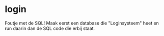 # login
Foutje met de SQL! Maak eerst een database die "Loginsysteem" heet en run daarin dan de SQL code die erbij staat.
